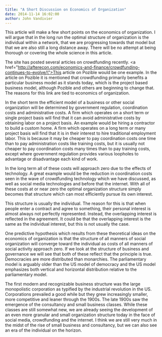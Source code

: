 ```yaml
---
title: "A Short Discussion on Economics of Organization"
date: 2014-11-14 16:02:00
author: John Vandivier
---
```




This article will make a few short points on the economics of organization. I will argue that in the long run the optimal structure of organization is the individual within a network, that we are progressing towards that model but that we are also still a long distance away. There will be no attempt at being thorough or covering the whole science in this article.

The site has posted several articles on crowdfunding recently. <a href=\"http://afterecon.com/economics-and-finance/crowdfunding-continues-to-evolve/\">This article on Pozible</a> would be one example. In the article on Pozible it is mentioned that crowdfunding primarily benefits a particular business model as it stands today, which is the project based business model, although Pozible and others are beginning to change that. The reasons for this link are tied to economics of organization.

In the short term the efficient model of a business or other social organization will be determined by government regulation, coordination costs and administrative costs. A firm which operates on a short term or single project basis will find that it can avoid administrative costs by obtaining labor on a project basis. An example would be hiring a contractor to build a custom home. A firm which operates on a long term or many project basis will find that it is in their interest to hire traditional employment labor. This is because it may be cheaper to pay coordination costs one time than to pay administration costs like training costs, but it is usually not cheaper to pay coordination costs many times than to pay training costs, except where government regulation provides various loopholes to advantage or disadvantage each kind of work.

In the long term all of these costs will approach zero due to the effects of technology. A great example would be the reduction in coordination costs seen in the wave of crowdfunding technology which we have discussed, as well as social media technologies and before that the internet. With all of these costs at or near zero the optimal organization structure simply becomes that structure which can most efficiently pursue its own interest.

This structure is usually the individual. The reason for this is that when people enter a contract and agree to something, their personal interest is almost always not perfectly represented. Instead, the overlapping interest is reflected in the agreement. It could be that the overlapping interest is the same as the individual interest, but this is not usually the case.

One predictive hypothesis which results from these theoretical ideas on the economics of organization is that the structure of all manners of social organization will converge toward the individual as costs of all manners of social activity approach zero. If we look at the structure of business and governance we will see that both of these reflect that the principle is true. Democracies are more distributed than monarchies. The parliamentary model is arguably older than the US model of democracy and the US model emphasizes both vertical and horizontal distribution relative to the parliamentary model.

The first modern and recognizable business structure was the large monopolistic corporation as typified by the industrial revolution in the US. Corporations prevailed a good while but they grew increasingly smaller, more competitive and leaner through the 1900s. The late 1900s saw the emergence of the consultancy and small business classes. While these classes are still somewhat new, we are already seeing the development of an even more granular and small organization structure today in the face of social media, crowdfunding and the internet. I think we are still very much in the midst of the rise of small business and consultancy, but we can also see an era of the individual on the horizon.